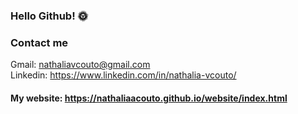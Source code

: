 ### Hello Github! 🌞

### Contact me 
  
Gmail: nathaliavcouto@gmail.com <br>
Linkedin: https://www.linkedin.com/in/nathalia-vcouto/


#### My website: https://nathaliaacouto.github.io/website/index.html
